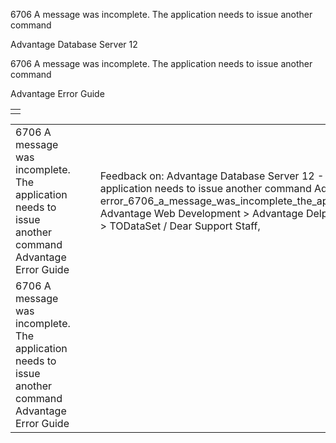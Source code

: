 6706 A message was incomplete. The application needs to issue another command




Advantage Database Server 12  

6706 A message was incomplete. The application needs to issue another command

Advantage Error Guide

|  |
| --- |
|  |

|  |  |  |  |  |
| --- | --- | --- | --- | --- |
| 6706 A message was incomplete. The application needs to issue another command  Advantage Error Guide |  |  | Feedback on: Advantage Database Server 12 - 6706 A message was incomplete. The application needs to issue another command Advantage Error Guide error\_6706\_a\_message\_was\_incomplete\_the\_application\_needs\_to\_issue\_another\_command Advantage Web Development > Advantage Delphi OData Client > Delphi OData Components > TODataSet / Dear Support Staff, |  |
| 6706 A message was incomplete. The application needs to issue another command  Advantage Error Guide |  |  |  |  |